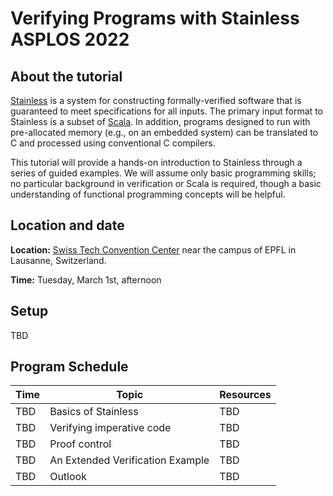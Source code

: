 # Verifying Programs with Stainless ASPLOS 2022

## About the tutorial
[Stainless](https://stainless.epfl.ch/) is a system for constructing formally-verified software
that is guaranteed to meet specifications for all inputs.
The primary input format to Stainless is a subset of [Scala](https://www.scala-lang.org/).
In addition, programs designed to run with pre-allocated memory (e.g., on an embedded system)
can be translated to C and processed using conventional C compilers.

This tutorial will provide a hands-on introduction to Stainless through a
series of guided examples. We will assume only basic programming skills; no
particular background in verification or Scala is required, though a basic
understanding of functional programming concepts will be helpful.

## Location and date
**Location:** [Swiss Tech Convention Center](https://www.stcc.ch/) near the campus of EPFL in Lausanne, Switzerland.

**Time:** Tuesday, March 1st, afternoon

## Setup

TBD

## Program Schedule

| Time     | Topic                            | Resources |
|----------|----------------------------------|-----------|
| TBD      | Basics of Stainless              | TBD       |
| TBD      | Verifying imperative code        | TBD       |
| TBD      | Proof control                    | TBD       |
| TBD      | An Extended Verification Example | TBD       |
| TBD      | Outlook                          | TBD       |
